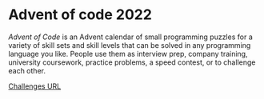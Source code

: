 # Advent of code 2022

_Advent of Code_ is an Advent calendar of small programming puzzles for a variety of skill sets and skill levels that can be solved in any programming language you like. People use them as interview prep, company training, university coursework, practice problems, a speed contest, or to challenge each other.

[Challenges URL](https://adventofcode.com/)
